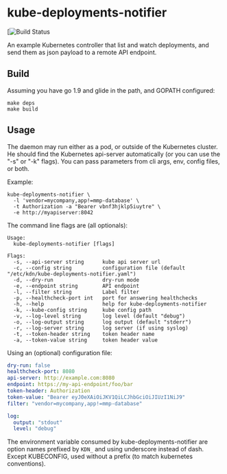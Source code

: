 # kube-deployments-notifier

[![Build Status](https://travis-ci.org/bpineau/kube-deployments-notifier.svg?branch=master)

An example Kubernetes controller that list and watch deployments, and send
them as json payload to a remote API endpoint.

## Build

Assuming you have go 1.9 and glide in the path, and GOPATH configured:

```shell
make deps
make build
```

## Usage

The daemon may run either as a pod, or outside of the Kubernetes cluster.
He should find the Kubernetes api-server automatically (or you can use the
"-s" or "-k" flags). You can pass parameters from cli args, env, config
files, or both.

Example:
```
kube-deployments-notifier \
  -l 'vendor=mycompany,app!=mmp-database' \
  -t Authorization -a "Bearer vbnf3hjklp5iuytre" \
  -e http://myapiserver:8042 
```

The command line flags are (all optionals):
```
Usage:
  kube-deployments-notifier [flags]

Flags:
  -s, --api-server string      kube api server url
  -c, --config string          configuration file (default "/etc/kdn/kube-deployments-notifier.yaml")
  -d, --dry-run                dry-run mode
  -e, --endpoint string        API endpoint
  -l, --filter string          Label filter
  -p, --healthcheck-port int   port for answering healthchecks
  -h, --help                   help for kube-deployments-notifier
  -k, --kube-config string     kube config path
  -v, --log-level string       log level (default "debug")
  -o, --log-output string      log output (default "stderr")
  -r, --log-server string      log server (if using syslog)
  -t, --token-header string    token header name
  -a, --token-value string     token header value
```

Using an (optional) configuration file:
```yaml
dry-run: false
healthcheck-port: 8080
api-server: http://example.com:8080
endpoint: https://my-api-endpoint/foo/bar
token-header: Authorization
token-value: "Bearer eyJ0eXAiOiJKV1QiLCJhbGciOiJIUzI1NiJ9"
filter: "vendor=mycompany,app!=mmp-database"

log:
  output: "stdout"
  level: "debug"
```

The environment variable consumed by kube-deployments-notifier are option names prefixed
by ```KDN_``` and using underscore instead of dash. Except KUBECONFIG,
used without a prefix (to match kubernetes conventions).
